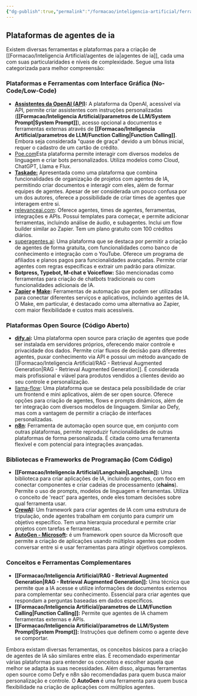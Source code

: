 ```yaml
---
{"dg-publish":true,"permalink":"/formacao/inteligencia-artificial/ferramentas-de-ia/plataformas-de-agentes-de-ia/","title":"Plataformas de agentes de ia","metatags":{"description":"plataformas para a criação de agentes de IA, cada uma com suas particularidades e níveis de complexidade. Segue uma lista categorizada para melhor compreensão"},"tags":["Inteligencia-artificial","Agentes","Ferramentas","LLM"],"noteIcon":"1","updated":"2025-01-20T21:31:25.843-03:00"}
---
```



## Plataformas de agentes de ia

Existem diversas ferramentas e plataformas para a criação de [[Formacao/Inteligencia Artificial/agentes de ia\|agentes de ia]], cada uma com suas particularidades e níveis de complexidade. Segue uma lista categorizada para melhor compreensão:

### **Plataformas e Ferramentas com Interface Gráfica (No-Code/Low-Code)**

- **[Assistentes da OpenAI (API)](https://openai.com/index/openai-api/):** A plataforma da OpenAI, acessível via API, permite criar assistentes com instruções personalizadas (**[[Formacao/Inteligencia Artificial/parametros de LLM/System Prompt\|System Prompt]]**), acesso opcional a documentos e ferramentas externas através de **[[Formacao/Inteligencia Artificial/parametros de LLM/Function Calling\|Function Calling]]**. Embora seja considerada "quase de graça" devido a um bônus inicial, requer o cadastro de um cartão de crédito.
-  [Poe.com](https://poe.com/login)Esta plataforma permite interagir com diversos modelos de linguagem e criar bots personalizados. Utiliza modelos como Cloud, ChatGPT, Llama e Flux.
- [**Taskade:**](https://www.taskade.com) Apresentada como uma plataforma que combina funcionalidades de organização de projetos com agentes de IA, permitindo criar documentos e interagir com eles, além de formar equipes de agentes. Apesar de ser considerada um pouco confusa por um dos autores, oferece a possibilidade de criar times de agentes que interagem entre si.
- [relevanceai.com](https://relevanceai.com/): Oferece agentes, times de agentes, ferramentas, integrações e APIs. Possui templates para começar, e permite adicionar ferramentas, incluindo análise de áudio, e subagentes. Inclui um flow builder similar ao Zapier. Tem um plano gratuito com 100 créditos diários.
- [superagentes.ai](https://superagentes.ai/): Uma plataforma que se destaca por permitir a criação de agentes de forma gratuita, com funcionalidades como banco de conhecimento e integração com o YouTube. Oferece um programa de afiliados e planos pagos para funcionalidades avançadas. Permite criar agentes com regras específicas e extrair um padrão para otimizar.
- **Botpress, Typebot, M-chat e Voiceflow:** São mencionadas como ferramentas para criação de chatbots tradicionais ou com funcionalidades adicionais de IA.
- **[Zapier](https://zapier.com/) e [Make](https://www.make.com/en):** Ferramentas de automação que podem ser utilizadas para conectar diferentes serviços e aplicativos, incluindo agentes de IA. O Make, em particular, é destacado como uma alternativa ao Zapier, com maior flexibilidade e custos mais acessíveis.

### **Plataformas Open Source (Código Aberto)**

- **[dify.ai](https://dify.ai/):** Uma plataforma open source para criação de agentes que pode ser instalada em servidores próprios, oferecendo maior controle e privacidade dos dados. Permite criar fluxos de decisão para diferentes agentes, puxar conhecimento via API e possui um método avançado de [[Formacao/Inteligencia Artificial/RAG - Retrieval Augmented Generation\|RAG - Retrieval Augmented Generation]]. É considerada mais profissional e viável para produtos vendidos a clientes devido ao seu controle e personalização.
- [llama-flow](https://www.npmjs.com/package/llama-flow): Uma plataforma que se destaca pela possibilidade de criar um frontend e mini aplicativos, além de ser open source. Oferece opções para criação de agentes, flows e prompts dinâmicos, além de ter integração com diversos modelos de linguagem. Similar ao Defy, mas com a vantagem de permitir a criação de interfaces personalizadas.
- **[n8n](https://n8n.io/)**: Ferramenta de automação open source que, em conjunto com outras plataformas, permite reproduzir funcionalidades de outras plataformas de forma personalizada. É citada como uma ferramenta flexível e com potencial para integrações avançadas.

### **Bibliotecas e Frameworks de Programação (Com Código)**

- **[[Formacao/Inteligencia Artificial/Langchain\|Langchain]]:** Uma biblioteca para criar aplicações de IA, incluindo agentes, com foco em conectar componentes e criar cadeias de processamento (**chains**). Permite o uso de prompts, modelos de linguagem e ferramentas. Utiliza o conceito de 'react' para agentes, onde eles tomam decisões sobre qual ferramenta usar.
- **[CrewAI](https://www.crewai.com/):** Um framework para criar agentes de IA com uma estrutura de tripulação, onde agentes trabalham em conjunto para cumprir um objetivo específico. Tem uma hierarquia procedural e permite criar projetos com tarefas e ferramentas.
- **[AutoGen - Microsoft](https://microsoft.github.io/autogen/stable/index.html):** é um framework open source da Microsoft que permite a criação de aplicações usando múltiplos agentes que podem conversar entre si e usar ferramentas para atingir objetivos complexos.

### **Conceitos e Ferramentas Complementares**

- **[[Formacao/Inteligencia Artificial/RAG - Retrieval Augmented Generation\|RAG - Retrieval Augmented Generation]]:** Uma técnica que permite que a IA acesse e utilize informações de documentos externos para complementar seu conhecimento. Essencial para criar agentes que respondam a perguntas baseadas em dados específicos.
- **[[Formacao/Inteligencia Artificial/parametros de LLM/Function Calling\|Function Calling]]:** Permite que agentes de IA chamem ferramentas externas e APIs.
- **[[Formacao/Inteligencia Artificial/parametros de LLM/System Prompt\|System Prompt]]:** Instruções que definem como o agente deve se comportar.

Embora existam diversas ferramentas, os conceitos básicos para a criação de agentes de IA são similares entre elas. É recomendado experimentar várias plataformas para entender os conceitos e escolher aquela que melhor se adapta às suas necessidades. Além disso, algumas ferramentas open source como Defy e n8n são recomendadas para quem busca maior personalização e controle. O **AutoGen** é uma ferramenta para quem busca flexibilidade na criação de aplicações com múltiplos agentes.
